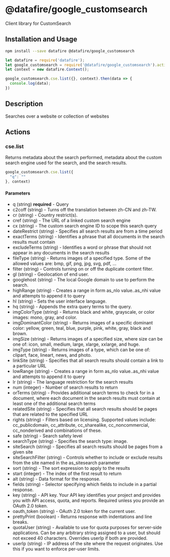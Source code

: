 # @datafire/google_customsearch

Client library for CustomSearch

## Installation and Usage
```bash
npm install --save datafire @datafire/google_customsearch
```

```js
let datafire = require('datafire');
let google_customsearch = require('@datafire/google_customsearch').actions;
let context = new datafire.Context();

google_customsearch.cse.list({}, context).then(data => {
  console.log(data);
})
```

## Description
Searches over a website or collection of websites

## Actions
### cse.list
Returns metadata about the search performed, metadata about the custom search engine used for the search, and the search results.


```js
google_customsearch.cse.list({
  "q": ""
}, context)
```

#### Parameters
* q (string) **required** - Query
* c2coff (string) - Turns off the translation between zh-CN and zh-TW.
* cr (string) - Country restrict(s).
* cref (string) - The URL of a linked custom search engine
* cx (string) - The custom search engine ID to scope this search query
* dateRestrict (string) - Specifies all search results are from a time period
* exactTerms (string) - Identifies a phrase that all documents in the search results must contain
* excludeTerms (string) - Identifies a word or phrase that should not appear in any documents in the search results
* fileType (string) - Returns images of a specified type. Some of the allowed values are: bmp, gif, png, jpg, svg, pdf, ...
* filter (string) - Controls turning on or off the duplicate content filter.
* gl (string) - Geolocation of end user.
* googlehost (string) - The local Google domain to use to perform the search.
* highRange (string) - Creates a range in form as_nlo value..as_nhi value and attempts to append it to query
* hl (string) - Sets the user interface language.
* hq (string) - Appends the extra query terms to the query.
* imgColorType (string) - Returns black and white, grayscale, or color images: mono, gray, and color.
* imgDominantColor (string) - Returns images of a specific dominant color: yellow, green, teal, blue, purple, pink, white, gray, black and brown.
* imgSize (string) - Returns images of a specified size, where size can be one of: icon, small, medium, large, xlarge, xxlarge, and huge.
* imgType (string) - Returns images of a type, which can be one of: clipart, face, lineart, news, and photo.
* linkSite (string) - Specifies that all search results should contain a link to a particular URL
* lowRange (string) - Creates a range in form as_nlo value..as_nhi value and attempts to append it to query
* lr (string) - The language restriction for the search results
* num (integer) - Number of search results to return
* orTerms (string) - Provides additional search terms to check for in a document, where each document in the search results must contain at least one of the additional search terms
* relatedSite (string) - Specifies that all search results should be pages that are related to the specified URL
* rights (string) - Filters based on licensing. Supported values include: cc_publicdomain, cc_attribute, cc_sharealike, cc_noncommercial, cc_nonderived and combinations of these.
* safe (string) - Search safety level
* searchType (string) - Specifies the search type: image.
* siteSearch (string) - Specifies all search results should be pages from a given site
* siteSearchFilter (string) - Controls whether to include or exclude results from the site named in the as_sitesearch parameter
* sort (string) - The sort expression to apply to the results
* start (integer) - The index of the first result to return
* alt (string) - Data format for the response.
* fields (string) - Selector specifying which fields to include in a partial response.
* key (string) - API key. Your API key identifies your project and provides you with API access, quota, and reports. Required unless you provide an OAuth 2.0 token.
* oauth_token (string) - OAuth 2.0 token for the current user.
* prettyPrint (boolean) - Returns response with indentations and line breaks.
* quotaUser (string) - Available to use for quota purposes for server-side applications. Can be any arbitrary string assigned to a user, but should not exceed 40 characters. Overrides userIp if both are provided.
* userIp (string) - IP address of the site where the request originates. Use this if you want to enforce per-user limits.

